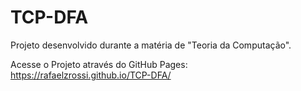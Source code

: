 # TCP-DFA

Projeto desenvolvido durante a matéria de "Teoria da Computação".

Acesse o Projeto através do GitHub Pages: https://rafaelzrossi.github.io/TCP-DFA/
